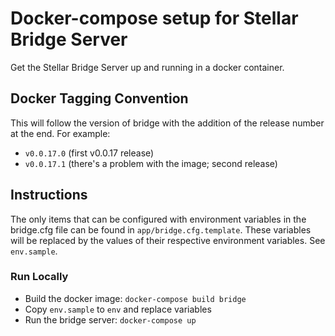 # Docker-compose setup for Stellar Bridge Server

Get the Stellar Bridge Server up and running in a docker container.

## Docker Tagging Convention

This will follow the version of bridge with the addition of the release number at the end. For example:

- `v0.0.17.0` (first v0.0.17 release)
- `v0.0.17.1` (there's a problem with the image; second release)

## Instructions

The only items that can be configured with environment variables in the bridge.cfg file can be found in `app/bridge.cfg.template`. These variables will be replaced by the values of their respective environment variables. See `env.sample`.

### Run Locally

- Build the docker image: `docker-compose build bridge`
- Copy `env.sample` to `env` and replace variables
- Run the bridge server: `docker-compose up`
